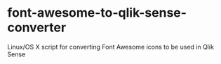 # font-awesome-to-qlik-sense-converter
Linux/OS X script for converting Font Awesome icons to be used in Qlik Sense
